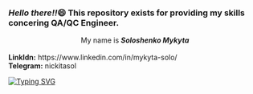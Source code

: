 <h3><i>Hello there!!</i>&#128516; This repository exists for providing my skills concering QA/QC Engineer.</h3>
<div align="center">My name is <b><i>Soloshenko Mykyta</i></b></div><br>
<b>LinkIdn:</b> https://www.linkedin.com/in/mykyta-solo/<br>
<b>Telegram:</b> nickitasol<br>

<a href="https://git.io/typing-svg"><img src="https://readme-typing-svg.demolab.com?font=Fira+Code&pause=1000&color=C4C55C&repeat=false&width=435&lines=Hello+there!!;This+repository+exists+for+providing+my+skills+concering+QA%2FQC+Engineer." alt="Typing SVG" /></a>

